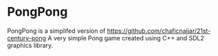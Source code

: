 # PongPong

PongPong is a simplifed version of https://github.com/chaficnajjar/21st-century-pong
A very simple Pong game created using C++ and SDL2 graphics library.

